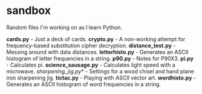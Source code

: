 sandbox
=======
Random files I'm working on as I learn Python.

**cards.py** - Just a deck of cards.
**crypto.py** - A non-working attempt for frequency-based substitution cipher decryption.
**distance_test.py** - Messing around with data distances.
**letterhisto.py** - Generates an ASCII histogram of letter frequencies in a string.
**p90.py** - Notes for P90X3.
**pi.py** - Calculates pi.
**science_sausage.py** - Calculates light speed with a microwave.
*sharpening_jig.py** - Settings for a wood chisel and hand plane iron sharpening jig.
**tictac.py** - Playing with ASCII vector art.
**wordhisto.py** - Generates an ASCII histogram of word frequencies in a string.